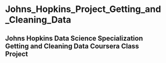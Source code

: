 # Johns_Hopkins_Project_Getting_and_Cleaning_Data

## Johns Hopkins Data Science Specialization Getting and Cleaning Data Coursera Class Project

